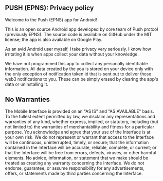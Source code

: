 ## PUSH (EPNS): Privacy policy

Welcome to the Push (EPNS) app for Android!

This is an open source Android app developed by core team of Push protcol (previously EPNS). The source code is available on GitHub under the MIT license; the app is also available on Google Play.

As an avid Android user myself, I take privacy very seriously.
I know how irritating it is when apps collect your data without your knowledge.

We have not programmed this app to collect any personally identifiable information. All data created by the you is stored on your device only with the only exception of notification token id that is sent out to deliver those web3 notifications to you. These can be simply erased by clearing the app's data or uninstalling it.

## No Warranties
The Mobile Interface is provided on an "AS IS" and "AS AVAILABLE" basis. To the fullest extent permitted by law, we disclaim any representations and warranties of any kind, whether express, implied, or statutory, including (but not limited to) the warranties of merchantability and fitness for a particular purpose. You acknowledge and agree that your use of the Interface is at your own risk. We do not represent or warrant that access to the Interface will be continuous, uninterrupted, timely, or secure; that the information contained in the Interface will be accurate, reliable, complete, or current; or that the Interface will be free from errors, defects, viruses, or other harmful elements. No advice, information, or statement that we make should be treated as creating any warranty concerning the Interface. We do not endorse, guarantee, or assume responsibility for any advertisements, offers, or statements made by third parties concerning the Interface.